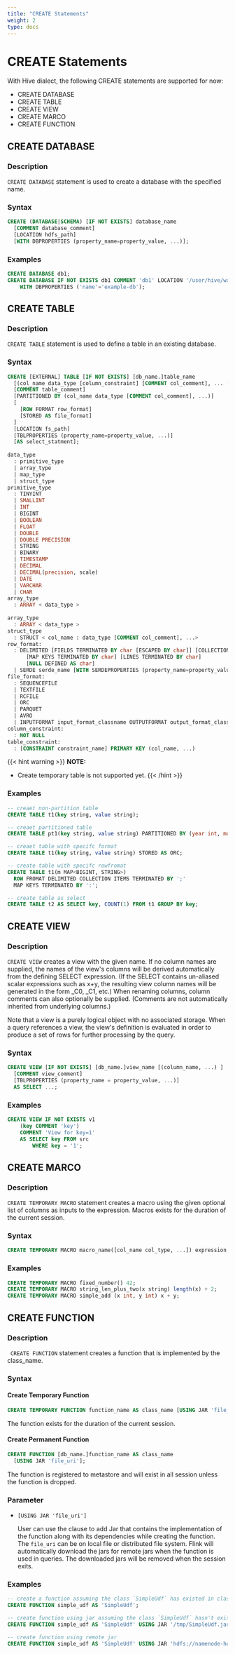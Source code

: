 ```yaml
---
title: "CREATE Statements"
weight: 2
type: docs
---
```

<!--
Licensed to the Apache Software Foundation (ASF) under one
or more contributor license agreements.  See the NOTICE file
distributed with this work for additional information
regarding copyright ownership.  The ASF licenses this file
to you under the Apache License, Version 2.0 (the
"License"); you may not use this file except in compliance
with the License.  You may obtain a copy of the License at
  http://www.apache.org/licenses/LICENSE-2.0
Unless required by applicable law or agreed to in writing,
software distributed under the License is distributed on an
"AS IS" BASIS, WITHOUT WARRANTIES OR CONDITIONS OF ANY
KIND, either express or implied.  See the License for the
specific language governing permissions and limitations
under the License.
-->

# CREATE Statements

With Hive dialect, the following CREATE statements are supported for now:

- CREATE DATABASE
- CREATE TABLE
- CREATE VIEW
- CREATE MARCO
- CREATE FUNCTION

## CREATE DATABASE

### Description

`CREATE DATABASE` statement is used to create a database with the specified name.

### Syntax

```sql
CREATE (DATABASE|SCHEMA) [IF NOT EXISTS] database_name
  [COMMENT database_comment]
  [LOCATION hdfs_path]
  [WITH DBPROPERTIES (property_name=property_value, ...)];
```

### Examples

```sql
CREATE DATABASE db1;
CREATE DATABASE IF NOT EXISTS db1 COMMENT 'db1' LOCATION '/user/hive/warehouse/db1'
    WITH DBPROPERTIES ('name'='example-db');
```


## CREATE TABLE

### Description

`CREATE TABLE` statement is used to define a table in an existing database.

### Syntax

```sql
CREATE [EXTERNAL] TABLE [IF NOT EXISTS] [db_name.]table_name
  [(col_name data_type [column_constraint] [COMMENT col_comment], ... [table_constraint])]
  [COMMENT table_comment]
  [PARTITIONED BY (col_name data_type [COMMENT col_comment], ...)]
  [
    [ROW FORMAT row_format]
    [STORED AS file_format]
  ]
  [LOCATION fs_path]
  [TBLPROPERTIES (property_name=property_value, ...)]
  [AS select_statment];
  
data_type
  : primitive_type
  | array_type
  | map_type
  | struct_type
primitive_type
  : TINYINT
  | SMALLINT
  | INT
  | BIGINT
  | BOOLEAN
  | FLOAT
  | DOUBLE
  | DOUBLE PRECISION
  | STRING
  | BINARY     
  | TIMESTAMP
  | DECIMAL
  | DECIMAL(precision, scale)
  | DATE
  | VARCHAR
  | CHAR 
array_type
  : ARRAY < data_type >
  
array_type
  : ARRAY < data_type >
struct_type
  : STRUCT < col_name : data_type [COMMENT col_comment], ...>
row_format:
  : DELIMITED [FIELDS TERMINATED BY char [ESCAPED BY char]] [COLLECTION ITEMS TERMINATED BY char]
      [MAP KEYS TERMINATED BY char] [LINES TERMINATED BY char]
      [NULL DEFINED AS char]
  | SERDE serde_name [WITH SERDEPROPERTIES (property_name=property_value, ...)]
file_format:
  : SEQUENCEFILE
  | TEXTFILE
  | RCFILE
  | ORC
  | PARQUET
  | AVRO
  | INPUTFORMAT input_format_classname OUTPUTFORMAT output_format_classname
column_constraint:
  : NOT NULL
table_constraint:
  : [CONSTRAINT constraint_name] PRIMARY KEY (col_name, ...)
```

{{< hint warning >}}
**NOTE:**

- Create temporary table is not supported yet.
{{< /hint >}}

### Examples

```sql
-- creaet non-partition table
CREATE TABLE t1(key string, value string);

-- creaet partitioned table
CREATE TABLE pt1(key string, value string) PARTITIONED BY (year int, month int);

-- creaet table with specifc format
CREATE TABLE t1(key string, value string) STORED AS ORC;

-- create table with specifc rowfromat
CREATE TABLE t1(m MAP<BIGINT, STRING>) 
  ROW FROMAT DELIMITED COLLECTION ITEMS TERMINATED BY ';'
  MAP KEYS TERMINATED BY ':';

-- create table as select
CREATE TABLE t2 AS SELECT key, COUNT(1) FROM t1 GROUP BY key;
```

## CREATE VIEW

### Description

`CREATE VIEW` creates a view with the given name.
If no column names are supplied, the names of the view's columns will be derived automatically from the defining SELECT expression.
(If the SELECT contains un-aliased scalar expressions such as x+y, the resulting view column names will be generated in the form _C0, _C1, etc.)
When renaming columns, column comments can also optionally be supplied. (Comments are not automatically inherited from underlying columns.)

Note that a view is a purely logical object with no associated storage. When a query references a view, the view's definition is evaluated in order to produce a set of rows for further processing by the query.

### Syntax

```sql
CREATE VIEW [IF NOT EXISTS] [db_name.]view_name [(column_name, ...) ]
  [COMMENT view_comment]
  [TBLPROPERTIES (property_name = property_value, ...)]
  AS SELECT ...;
```

### Examples

```sql
CREATE VIEW IF NOT EXISTS v1
    (key COMMENT 'key') 
    COMMENT 'View for key=1'
    AS SELECT key FROM src
        WHERE key = '1';
```

## CREATE MARCO

### Description

`CREATE TEMPORARY MACRO` statement creates a macro using the given optional list of columns as inputs to the expression.
Macros exists for the duration of the current session.

### Syntax

```sql
CREATE TEMPORARY MACRO macro_name([col_name col_type, ...]) expression;
```

### Examples

```sql
CREATE TEMPORARY MACRO fixed_number() 42;
CREATE TEMPORARY MACRO string_len_plus_two(x string) length(x) + 2;
CREATE TEMPORARY MACRO simple_add (x int, y int) x + y;
```

## CREATE FUNCTION

### Description

` CREATE FUNCTION` statement creates a function that is implemented by the class_name.

### Syntax

#### Create Temporary Function

```sql
CREATE TEMPORARY FUNCTION function_name AS class_name [USING JAR 'file_uri'];
```

The function exists for the duration of the current session.

#### Create Permanent Function

```sql
CREATE FUNCTION [db_name.]function_name AS class_name
  [USING JAR 'file_uri'];
```
The function is registered to metastore and will exist in all session unless the function is dropped.

### Parameter
- `[USING JAR 'file_uri']`

  User can use the clause to add Jar that contains the implementation of the function along with its dependencies while creating the function.
  The `file_uri` can be on local file or distributed file system.
  Flink will automatically download the jars for remote jars when the function is used in queries. The downloaded jars will be removed when the session exits.

### Examples

```sql
-- create a function assuming the class `SimpleUdf` has existed in class path
CREATE FUNCTION simple_udf AS 'SimpleUdf';

-- create function using jar assuming the class `SimpleUdf` hasn't existed in class path
CREATE FUNCTION simple_udf AS 'SimpleUdf' USING JAR '/tmp/SimpleUdf.jar';

-- create function using remote jar
CREATE FUNCTION simple_udf AS 'SimpleUdf' USING JAR 'hdfs://namenode-host:port/path/SimpleUdf.jar';
```

